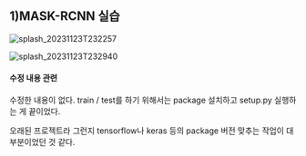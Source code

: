 ## 1)MASK-RCNN 실습

![splash_20231123T232257](https://github.com/SeongHwaan/1-maskRCNN_2023_2_opensw_201810391/assets/105410278/ffcd378c-6d6c-470a-8f06-1ab2fb6f80fa)

![splash_20231123T232940](https://github.com/SeongHwaan/1-maskRCNN_2023_2_opensw_201810391/assets/105410278/2ba50006-79fd-4fd7-830a-0fb94a45d884)


#### 수정 내용 관련
수정한 내용이 없다. 
train / test를 하기 위해서는 package 설치하고 setup.py 실행하는 게 끝이었다.

오래된 프로젝트라 그런지 tensorflow나 keras 등의 package 버전 맞추는 작업이 대부분이었던 것 같다.

